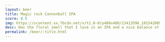 ```yaml
---
layout: beer
title: Magic rock Cannonball IPA
score: 8.5
img: https://scontent.xx.fbcdn.net/v/t1.0-0/p480x480/13413596_10154200938458745_5561217537478071831_n.jpg?oh=c5ad705f4e51d018d82e94cee4826eae&oe=590F8216
desc: Has the floral smell that I love in an IPA and a nice balance of bitterness and hops. A great example of an IPA
permalink: /beer/:title.html
---
```

